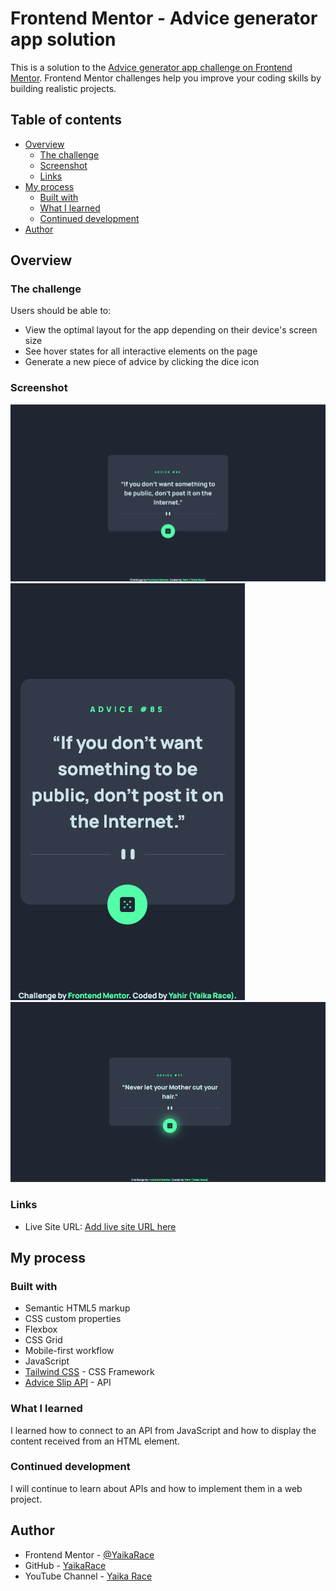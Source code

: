 # Frontend Mentor - Advice generator app solution

This is a solution to the [Advice generator app challenge on Frontend Mentor](https://www.frontendmentor.io/challenges/advice-generator-app-QdUG-13db). Frontend Mentor challenges help you improve your coding skills by building realistic projects.

## Table of contents

- [Overview](#overview)
  - [The challenge](#the-challenge)
  - [Screenshot](#screenshot)
  - [Links](#links)
- [My process](#my-process)
  - [Built with](#built-with)
  - [What I learned](#what-i-learned)
  - [Continued development](#continued-development)
- [Author](#author)

## Overview

### The challenge

Users should be able to:

- View the optimal layout for the app depending on their device's screen size
- See hover states for all interactive elements on the page
- Generate a new piece of advice by clicking the dice icon

### Screenshot

![](./screenshots/desktop.png)
![](./screenshots/mobile.png)
![](./screenshots/active_state.png)

### Links

- Live Site URL: [Add live site URL here](https://advice-generator-app-yaikarace.vercel.app)

## My process

### Built with

- Semantic HTML5 markup
- CSS custom properties
- Flexbox
- CSS Grid
- Mobile-first workflow
- JavaScript
- [Tailwind CSS](https://tailwindcss.com) - CSS Framework
- [Advice Slip API](https://api.adviceslip.com/) - API

### What I learned
I learned how to connect to an API from JavaScript and how to display the content received from an HTML element.
### Continued development
I will continue to learn about APIs and how to implement them in a web project.
## Author

- Frontend Mentor - [@YaikaRace](https://www.frontendmentor.io/profile/yaikarace)
- GitHub - [YaikaRace](https://github.com/yaikarace)
- YouTube Channel - [Yaika Race](https://youtube.com/c/yaikarace)
